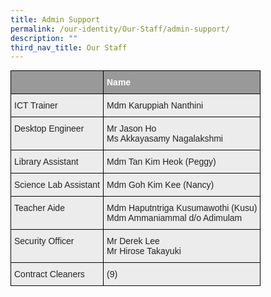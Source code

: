 ```yaml
---
title: Admin Support
permalink: /our-identity/Our-Staff/admin-support/
description: ""
third_nav_title: Our Staff
---
```

<style type="text/css">
.tg  {border-collapse:collapse;border-spacing:0;margin:0px auto;}
.tg td{border-color:black;border-style:solid;border-width:1px;font-family:Arial, sans-serif;font-size:14px;
  overflow:hidden;padding:10px 5px;word-break:normal;}
.tg th{border-color:black;border-style:solid;border-width:1px;font-family:Arial, sans-serif;font-size:14px;
  font-weight:normal;overflow:hidden;padding:10px 5px;word-break:normal;}
.tg .tg-emg8{background-color:#ECECEC;color:#222;text-align:left;vertical-align:top}
.tg .tg-2hhi{background-color:#999;color:#FFF;font-weight:bold;text-align:left;vertical-align:top}
</style>
<table class="tg">
<tbody>
  <tr>
    <td class="tg-2hhi"></td>
    <td class="tg-2hhi">Name</td>
  </tr>
  <tr>
    <td class="tg-emg8">ICT Trainer</td>
    <td class="tg-emg8">Mdm Karuppiah Nanthini</td>
  </tr>
  <tr>
    <td class="tg-emg8">Desktop Engineer</td>
    <td class="tg-emg8">Mr Jason Ho<br>Ms Akkayasamy Nagalakshmi</td>
  </tr>
  <tr>
    <td class="tg-emg8">Library Assistant</td>
    <td class="tg-emg8">Mdm Tan Kim Heok (Peggy)<br></td>
  </tr>
  <tr>
    <td class="tg-emg8">Science Lab Assistant</td>
    <td class="tg-emg8">Mdm Goh Kim Kee (Nancy)</td>
  </tr>
  <tr>
    <td class="tg-emg8">Teacher Aide</td>
    <td class="tg-emg8">Mdm Haputntriga Kusumawothi (Kusu)<br>Mdm Ammaniammal d/o Adimulam<br></td>
  </tr>
  <tr>
    <td class="tg-emg8">Security Officer </td>
    <td class="tg-emg8">Mr Derek Lee<br>Mr Hirose Takayuki</td>
  </tr>
  <tr>
    <td class="tg-emg8">Contract Cleaners</td>
    <td class="tg-emg8">(9)</td>
  </tr>
</tbody>
</table>